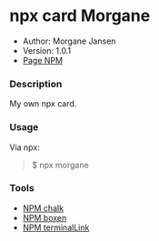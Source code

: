 # npx card Morgane

- Author: Morgane Jansen
- Version: 1.0.1
- [Page NPM](https://www.npmjs.com/package/morgane)

### Description

My own npx card.

### Usage

Via npx:

> \$ npx morgane

### Tools

- [NPM chalk](https://www.npmjs.com/package/chalk)
- [NPM boxen](https://www.npmjs.com/package/boxen)
- [NPM terminalLink](https://www.npmjs.com/package/terminal-link)
